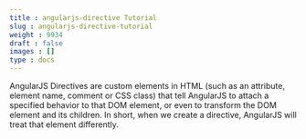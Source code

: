 ```yaml
---
title : angularjs-directive Tutorial
slug : angularjs-directive-tutorial
weight : 9934
draft : false
images : []
type : docs
---
```


AngularJS Directives are custom elements in HTML (such as an attribute, element name, comment or CSS class) that tell AngularJS to attach a specified behavior to that DOM element, or even to transform the DOM element and its children. In short, when we create a directive, AngularJS will treat that element differently.

